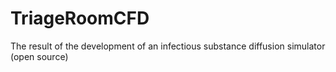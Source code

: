 # TriageRoomCFD
The result of the development of an infectious substance diffusion simulator (open source)
